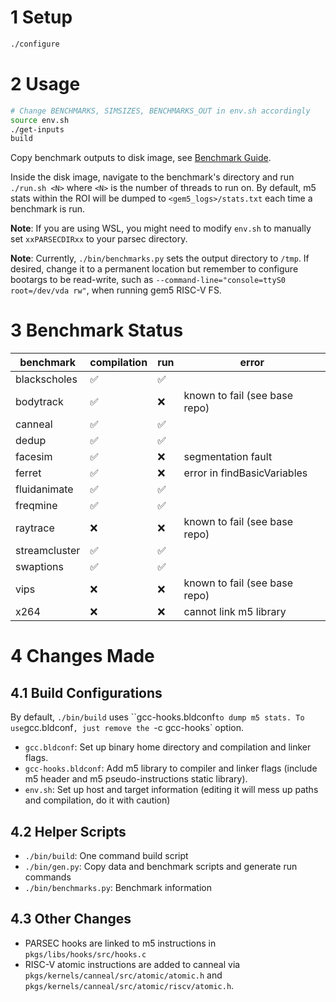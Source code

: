 # 1 Setup
```bash
./configure
```

# 2 Usage
```bash
# Change BENCHMARKS, SIMSIZES, BENCHMARKS_OUT in env.sh accordingly
source env.sh
./get-inputs
build
```

Copy benchmark outputs to disk image, see [Benchmark Guide](https://github.com/ppeetteerrs/gem5-RISC-V-FS-Linux/blob/main/Benchmark%20Guide.md).

Inside the disk image, navigate to the benchmark's directory and run `./run.sh <N>` where `<N>` is the number of threads to run on. By default, m5 stats within the ROI will be dumped to `<gem5_logs>/stats.txt` each time a benchmark is run.

**Note**: If you are using WSL, you might need to modify `env.sh` to manually set `xxPARSECDIRxx` to your parsec directory.

**Note**: Currently, `./bin/benchmarks.py` sets the output directory to `/tmp`. If desired, change it to a permanent location but remember to configure bootargs to be read-write, such as `--command-line="console=ttyS0 root=/dev/vda rw"`, when running gem5 RISC-V FS.

# 3 Benchmark Status
| benchmark     | compilation | run | error                         |
| ------------- | ----------- | --- | ----------------------------- |
| blackscholes  | ✅           | ✅   |                               |
| bodytrack     | ✅           | ❌   | known to fail (see base repo) |
| canneal       | ✅           | ✅   |                               |
| dedup         | ✅           | ✅   |                               |
| facesim       | ✅           | ❌   | segmentation fault            |
| ferret        | ✅           | ❌   | error in findBasicVariables   |
| fluidanimate  | ✅           | ✅   |                               |
| freqmine      | ✅           | ✅   |                               |
| raytrace      | ❌           | ❌   | known to fail (see base repo) |
| streamcluster | ✅           | ✅   |                               |
| swaptions     | ✅           | ✅   |                               |
| vips          | ❌           | ❌   | known to fail (see base repo) |
| x264          | ❌           | ❌   | cannot link m5 library        |

# 4 Changes Made
## 4.1 Build Configurations
By default, `./bin/build` uses ``gcc-hooks.bldconf` to dump m5 stats. To use `gcc.bldconf`, just remove the `-c gcc-hooks` option.

- `gcc.bldconf`: Set up binary home directory and compilation and linker flags.
- `gcc-hooks.bldconf`: Add m5 library to compiler and linker flags (include m5 header and m5 pseudo-instructions static library).
- `env.sh`: Set up host and target information (editing it will mess up paths and compilation, do it with caution)

## 4.2 Helper Scripts
- `./bin/build`: One command build script
- `./bin/gen.py`: Copy data and benchmark scripts and generate run commands
- `./bin/benchmarks.py`: Benchmark information

## 4.3 Other Changes
- PARSEC hooks are linked to m5 instructions in `pkgs/libs/hooks/src/hooks.c`
- RISC-V atomic instructions are added to canneal via `pkgs/kernels/canneal/src/atomic/atomic.h` and `pkgs/kernels/canneal/src/atomic/riscv/atomic.h`.